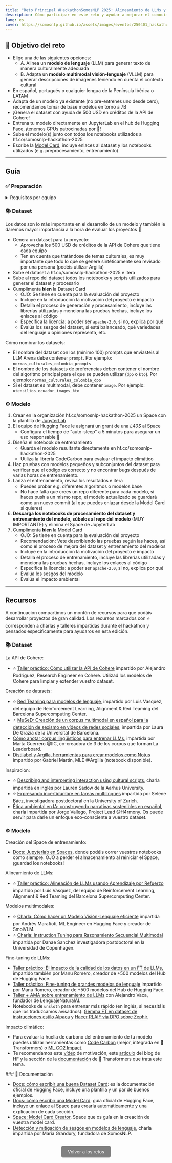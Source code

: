 ```yaml
---
title: "Reto Principal #HackathonSomosNLP 2025: Alineamiento de LLMs y VLLMs"
description: Cómo participar en este reto y ayudar a mejorar el conocimiento cultural de los modelos de lenguaje y visión-lenguaje
lang: es
cover: https://somosnlp.github.io/assets/images/eventos/250401_hackathon_sinfecha.jpg
---
```


## 🎯 Objetivo del reto

- Elige una de las siguientes opciones:
    - A. Alinea un **modelo de lenguaje** (LLM) para generar texto de manera culturalmente adecuada
    - B. Adapta un **modelo multimodal visión-lenguaje** (VLLM) para generar descripciones de imágenes teniendo en cuenta el contexto cultural
- En español, portugués o cualquier lengua de la Península Ibérica o LATAM
- Adapta de un modelo ya existente (no pre-entrenes uno desde cero), recomendamos tomar de base modelos en torno a 7B
- ¡Genera el dataset con ayuda de 500 USD en créditos de la API de Cohere!
- Entrena tu modelo directamente en JupyterLab en el hub de Hugging Face, ¡tenemos GPUs patrocinadas por 🤗! 
- Sube el modelo(s) junto con todos los notebooks utilizados a hf.co/somosnlp-hackathon-2025
- Escribe la [Model Card](https://huggingface.co/spaces/huggingface/Model_Cards_Writing_Tool), incluye enlaces al dataset y los notebooks utilizados (e.g. preprocesamiento, entrenamiento)

---

## Guía

### ✅ Preparación

<details>
<summary>Requisitos por equipo</summary>

1. Contribuir 100 prompts **de calidad** al dataset de [preferencias](https://somosnlp.org/hackathon/retos/preferencias)
2. Responder 200 preguntas del dataset de evaluación ([BLEND](https://somosnlp.org/hackathon/retos/blend))
3. Pedir los 500 USD créditos de la API de Cohere (tras completar los puntos 1 y 2, mencionar a @mariagrandury en el canal de vuestro equipo para instrucciones)
4. Crear en la organización hf.co/somosnlp-hackathon-2025 un Space con la plantilla de [jupyterlab](https://huggingface.co/docs/hub/spaces-sdks-docker-jupyter)
5. Completar el [formulario de registro](https://forms.gle/mLKEURUXGiNhq31T9)

</details>

### 📚 Dataset

Los datos son lo más importante en el desarrollo de un modelo y también le daremos mayor importancia a la hora de evaluar los proyectos 👀

- Genera un dataset para tu proyecto:
    - Aprovecha los 500 USD de créditos de la API de Cohere que tiene cada equipo
    - Ten en cuenta que tratándose de temas culturales, es muy importante que todo lo que se genere sintéticamente sea revisado por una persona (podéis utilizar Argilla)
- Sube el dataset a hf.co/somosnlp-hackathon-2025 e itera
- Sube al repo del dataset todos los notebooks y scripts utilizados para generar el dataset y procesarlo
- Cumplimenta **bien** la Dataset Card
    - OJO: Se tiene en cuenta para la evaluación del proyecto
    - Incluye en la introducción la motivación del proyecto e impacto
    - Detalla el proceso de generación y procesamiento, incluye las librerías utilizadas y menciona las pruebas hechas, incluye los enlaces al código
    - Especifica la licencia: a poder ser `apache-2.0`, si no, explica por qué
    - Evalúa los sesgos del dataset, si está balanceado, qué variedades del lenguaje u opiniones representa, etc.

Cómo nombrar los datasets:
- El nombre del dataset con los (mínimo 100) prompts que enviasteis al LLM Arena debe contener `prompt`. Por ejemplo: `normas_culturales_colombia_prompts`
- El nombre de los datasets de preferencias deben contener el nombre del algoritmo principal para el que se pueden utilizar (`dpo` o `kto`). Por ejemplo: `normas_culturales_colombia_dpo`
- Si el dataset es multimodal, debe contener `image`. Por ejemplo: `utensilios_ecuador_images_kto`

### ⚙️ Modelo

1. Crear en la organización hf.co/somosnlp-hackathon-2025 un Space con la plantilla de [JupyterLab](https://huggingface.co/docs/hub/spaces-sdks-docker-jupyter)
2. El equipo de Hugging Face le asignará un grant de una *L40S* al Space
    - Configura el tiempo de "auto-sleep" a 5 minutos para asegurar un uso responsable 🌱 
3. Diseña el notebook de entrenamiento
    - Guarda el modelo resultante directamente en hf.co/somosnlp-hackathon-2025
    - Utiliza la librería CodeCarbon para evaluar el impacto climático
4. Haz pruebas con modelos pequeños y subconjuntos del dataset para verificar que el código es correcto y no encontrar bugs después de varias horas de entrenamiento.
5. Lanza el entrenamiento, revisa los resultados e itera
    - Puedes probar e.g. diferentes algoritmos o modelos base
    - No hace falta que crees un repo diferente para cada modelo, si haces push a un mismo repo, el modelo actualizado se guardará como un nuevo commit (al que puedes enlazar desde la Model Card si quieres)
6. **Descarga los notebooks de procesamiento del dataset y entrenamiento del modelo, súbelos al repo del modelo** (MUY IMPORTANTE) y elimina el Space de JupyterLab
7. Cumplimenta **bien** la Model Card
    - OJO: Se tiene en cuenta para la evaluación del proyecto
    - Recomendación: Vete describiendo las pruebas según las haces, así como el proceso de mejora del dataset y entrenamiento del modelos
    - Incluye en la introducción la motivación del proyecto e impacto
    - Detalla el proceso de entrenamiento, incluye las librerías utilizadas y menciona las pruebas hechas, incluye los enlaces al código
    - Especifica la licencia: a poder ser `apache-2.0`, si no, explica por qué
    - Evalúa los sesgos del modelo
    - Evalúa el impacto ambiental

---

## Recursos

A continuación compartimos un montón de recursos para que podáis desarrollar proyectos de gran calidad. Los recursos marcados con ⭐ corresponden a charlas y talleres impartidas durante el hackathon y pensados específicamente para ayudaros en esta edición.

### 📚 Dataset

La API de Cohere:
- ⭐ [Taller práctico: Cómo utilizar la API de Cohere](https://www.youtube.com/watch?v=S_Wky6D9Nf0&list=PLTA-KAy8nxaDHyJyPlrDMCkwTsJZpMNK6) impartido por Alejandro Rodriguez, Research Engineer en Cohere. Utilizad los modelos de Cohere para limpiar y extender vuestro dataset.

Creación de datasets:
- ⭐ [Red Teaming para modelos de lenguaje](https://www.youtube.com/watch?v=pGOXE4rrO9M&list=PLTA-KAy8nxaDHyJyPlrDMCkwTsJZpMNK6), impartido por Luis Vasquez, del equipo de Reinforcement Learning, Alignment & Red Teaming del Barcelona Supercomputing Center.
- ⭐ [MuSeD: Creación de un corpus multimodal en español para la detección de sexismo en vídeos de redes sociales](https://www.youtube.com/watch?v=w1ikWRaBQd0&list=PLTA-KAy8nxaDHyJyPlrDMCkwTsJZpMNK6), impartida por Laura De Grazia de la Universitat de Barcelona.
- [Cómo anotar corpus lingüísticos para entrenar LLMs](https://www.youtube.com/watch?v=d6vrflcIY-g&list=PLTA-KAy8nxaASMwEUWkkTfMaDxWBxn-8J), impartida por Marta Guerrero @IIC, co-creadora de 3 de los corpus que forman La Leaderboard.
- [Distilabel y Argilla, herramientas para crear modelos como Notus](https://www.youtube.com/watch?v=riM3pgV4m_I&list=PLTA-KAy8nxaASMwEUWkkTfMaDxWBxn-8J) impartido por Gabriel Martín, MLE @Argilla (notebook disponible).

Inspiración:
- ⭐ [Describing and interpreting interaction using cultural scripts](https://www.youtube.com/watch?v=jLh9Wyn7qcI&list=PLTA-KAy8nxaDHyJyPlrDMCkwTsJZpMNK6), charla impartida en inglés por Lauren Sadow de la Aarhus University.
- ⭐ [Expresando incertidumbre en tareas multilingües](https://www.youtube.com/watch?v=TC9tOEyPqy8&list=PLTA-KAy8nxaDHyJyPlrDMCkwTsJZpMNK6) impartida por Selene Báez, investigadora postdoctoral en la University of Zurich.
- [Ética ambiental en IA: construyendo narrativas sostenibles en español](https://www.youtube.com/watch?v=MJLdrXz6bSE&list=PLTA-KAy8nxaASMwEUWkkTfMaDxWBxn-8J), charla impartida por Jorge Vallego, Project Lead @H4rmony. Os puede servir para darle un enfoque eco-consciente a vuestro dataset.

### ⚙️ Modelo

Creación del Space de entrenamiento:
- [Docs: Jupyterlab en Spaces](https://huggingface.co/docs/hub/en/spaces-sdks-docker-jupyter#jupyterlab-on-spaces), donde podéis correr vuestros notebooks como siempre. OJO a perder el almacenamiento al reiniciar el Space, ¡guardad los notebooks!
<!--
- [Docs: AutoTrain (inglés)](https://huggingface.co/docs/autotrain/llm_finetuning), os animamos a probar esta plataforma no-code de Hugging Face. Vamos a traducir esta sección de la documentación, avisadnos si necesitáis ayuda para comprenderla.
- [Tutorial: AutoTrain + spacerunner (inglés)](https://huggingface.co/blog/stefan-it/autotrain-flair-mobie), con esta combinación podéis correr scripts en AutoTrain.
-->

Alineamiento de LLMs:
- ⭐ [Taller práctico: Alineación de LLMs usando Aprendizaje por Refuerzo](https://www.youtube.com/watch?v=wI6yjbed_1Q&list=PLTA-KAy8nxaDHyJyPlrDMCkwTsJZpMNK6) impartido por Luis Vasquez, del equipo de Reinforcement Learning, Alignment & Red Teaming del Barcelona Supercomputing Center.

Modelos multimodales:
- ⭐ [Charla: Cómo hacer un Modelo Visión-Lenguaje eficiente](https://www.youtube.com/watch?v=PjOXDCe_3kg&list=PLTA-KAy8nxaDHyJyPlrDMCkwTsJZpMNK6) impartida por Andrés Marafioti, ML Engineer en Hugging Face y creador de SmolVLM.
- ⭐ [Charla: Instruction Tuning para Razonamiento Secuencial Multimodal](https://www.youtube.com/watch?v=xiAfa6rafRs&list=PLTA-KAy8nxaDHyJyPlrDMCkwTsJZpMNK6) impartida por Danae Sanchez investigadora postdoctoral en la Universidad de Copenhagen.

Fine-tuning de LLMs:
- [Taller práctico: El impacto de la calidad de los datos en un FT de LLMs](https://www.youtube.com/watch?v=hPq5NG8kA8w&list=PLTA-KAy8nxaASMwEUWkkTfMaDxWBxn-8J), impartido también por Manu Romero, creador de +500 modelos del Hub de Hugging Face.
- [Taller práctico: Fine-tuning de grandes modelos de lenguaje](https://somosnlp.org/hackathon-2023/fine-tuning-llms) impartido por Manu Romero, creador de +500 modelos del Hub de Hugging Face.
- [Taller + AMA sobre entrenamiento de LLMs](https://www.youtube.com/playlist?list=PLTA-KAy8nxaASMwEUWkkTfMaDxWBxn-8J) con Alejandro Vaca, fundador de LenguajeNaturalAI.
- Notebooks de `unsloth` para entrenar más rápido (en inglés, si necesitáis que los traduzcamos avisadnos):
[Gemma FT en dataset de instrucciones estilo Alpaca](https://colab.research.google.com/drive/10NbwlsRChbma1v55m8LAPYG15uQv6HLo) y
[Hacer RLAIF via DPO sobre Zephir](https://colab.research.google.com/drive/15vttTpzzVXv_tJwEk-hIcQ0S9FcEWvwP).

Impacto climático:
- Para evaluar la huella de carbono del entrenamiento de tu modelo puedes utilizar herramientas como [Code Carbon](https://codecarbon.io) (mejor, integrada en 🤗 Transformers) o [ML CO2 Impact](https://mlco2.github.io/impact).
- Te recomendamos este [vídeo](https://www.youtube.com/watch?v=ftWlj4FBHTg) de motivación, este [artículo](https://huggingface.co/blog/carbon-emissions-on-the-hub) del blog de HF y la sección de la [documentación](https://huggingface.co/docs/hub/model-cards-co2) de 🤗 Transformers que trata este tema.

### 📝 Documentación

- [Docs: cómo escribir una buena Dataset Card](https://huggingface.co/docs/datasets/dataset_card): es la documentación oficial de Hugging Face, incluye una plantilla y un par de buenos ejemplos.
- [Docs: cómo escribir una Model Card](https://huggingface.co/docs/hub/model-cards): guía oficial de Hugging Face, incluye un enlace al Space para crearla automáticamente y una explicación de cada sección.
- [Space: Model Card Creator](https://huggingface.co/spaces/huggingface/Model_Cards_Writing_Tool), Space que os guía en la creación de vuestra model card.
- [Detección y mitigación de sesgos en modelos de lenguaje](https://somosnlp.org/hackathon-2023/evaluacion-de-sesgos), charla impartida por María Grandury, fundadora de SomosNLP.

<center style="margin-top:40px;"><a href="https://somosnlp.org/hackathon/retos" target="_blank" style="background-color:gray; color:white; padding:10px 20px; text-decoration:none; border-radius:5px;">Volver a los retos</a></center>
